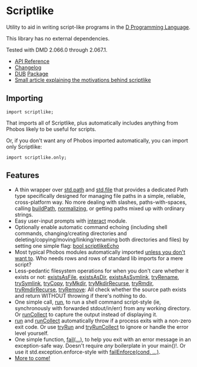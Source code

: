 Scriptlike
==========

Utility to aid in writing script-like programs in the [D Programming Language](http://dlang.org).

This library has no external dependencies.

Tested with DMD 2.066.0 through 2.067.1.

* [API Reference](http://semitwist.com/scriptlike)
* [Changelog](https://github.com/Abscissa/scriptlike/blob/master/CHANGELOG.md)
* [DUB](http://code.dlang.org/about) [Package](http://code.dlang.org/packages/scriptlike)
* [Small article explaining the motivations behind scriptlike](http://semitwist.com/articles/article/view/scriptlike-shell-scripting-in-d-annoyances-and-a-library-solution)

Importing
---------
```import scriptlike;```

That imports all of Scriptlike, plus automatically includes anything from Phobos likely to be useful for scripts.

Or, if you don't want any of Phobos imported automatically, you can import only Scriptlike:

```import scriptlike.only;```

Features
--------
* A thin wrapper over [std.path](http://dlang.org/phobos/std_path.html) and [std.file](http://dlang.org/phobos/std_file.html) that provides a dedicated Path type specifically designed for managing file paths in a simple, reliable, cross-platform way. No more dealing with slashes, paths-with-spaces, calling [buildPath](http://dlang.org/phobos/std_path.html#buildPath), [normalizing](http://dlang.org/phobos/std_path.html#buildNormalizedPath), or getting paths mixed up with ordinary strings.
* Easy user-input prompts with [interact](http://semitwist.com/scriptlike/interact.html) module.
* Optionally enable automatic command echoing (including shell commands, changing/creating directories and deleting/copying/moving/linking/renaming both directories and files) by setting one simple flag: [bool scriptlikeEcho](http://semitwist.com/scriptlike/file.html#scriptlikeEcho)
* Most typical Phobos modules automatically imported [unless you don't want to](http://semitwist.com/scriptlike/only.html). Who needs rows and rows of standard lib imports for a mere script?
* Less-pedantic filesystem operations for when you don't care whether it exists or not: [existsAsFile](http://semitwist.com/scriptlike/file.html#existsAsFile), [existsAsDir](http://semitwist.com/scriptlike/file.html#existsAsDir), [existsAsSymlink](http://semitwist.com/scriptlike/file.html#existsAsSymlink), [tryRename](http://semitwist.com/scriptlike/file.html#tryRename), [trySymlink](http://semitwist.com/scriptlike/file.html#trySymlink), [tryCopy](http://semitwist.com/scriptlike/file.html#tryCopy), [tryMkdir](http://semitwist.com/scriptlike/file.html#tryMkdir), [tryMkdirRecurse](http://semitwist.com/scriptlike/file.html#tryMkdirRecurse), [tryRmdir](http://semitwist.com/scriptlike/file.html#tryRmdir), [tryRmdirRecurse](http://semitwist.com/scriptlike/file.html#tryRmdirRecurse), [tryRemove](http://semitwist.com/scriptlike/file.html#tryRemove): All check whether the source path exists and return WITHOUT throwing if there's nothing to do.
* One simple call, [run](http://semitwist.com/scriptlike/process.html#run), to run a shell command script-style (ie, synchronously with forwarded stdout/in/err) from any working directory. Or [runCollect](http://semitwist.com/scriptlike/process.html#runCollect) to capture the output instead of displaying it.
* [run](http://semitwist.com/scriptlike/process.html#run) and [runCollect](http://semitwist.com/scriptlike/process.html#runCollect) automatically throw if a process exits with a non-zero exit code. Or use [tryRun](http://semitwist.com/scriptlike/path.html#tryRun) and [tryRunCollect](http://semitwist.com/scriptlike/process.html#tryRunCollect) to ignore or handle the error level yourself.
* One simple function, [fail(...)](http://semitwist.com/scriptlike/fail.html#fail), to help you exit with an error message in an exception-safe way. Doesn't require *any* boilerplate in your main()!. Or use it std.exception.enforce-style with [failEnforce(cond, ...)](http://semitwist.com/scriptlike/fail.html#failEnforce).
* [More to come!](https://github.com/Abscissa/scriptlike/issues)
